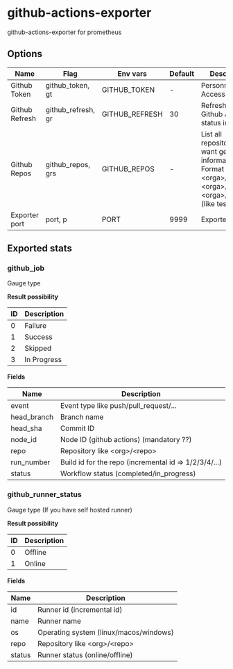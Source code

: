 # github-actions-exporter
github-actions-exporter for prometheus

## Options
| Name           | Flag               | Env vars       | Default | Description                                                                                                                |
|----------------|--------------------|----------------|---------|----------------------------------------------------------------------------------------------------------------------------|
| Github Token   | github_token, gt   | GITHUB_TOKEN   | -       | Personnal Access Token                                                                                                     |
| Github Refresh | github_refresh, gr | GITHUB_REFRESH | 30      | Refresh time Github Actions status in sec                                                                                  |
| Github Repos   | github_repos, grs  | GITHUB_REPOS   | -       | List all repositories you want get informations. Format \<orga>/\<repo>,\<orga>/\<repo2>,\<orga>/\<repo3> (like test/test) |
| Exporter port  | port, p            | PORT           | 9999    | Exporter port                                                                                                              |

## Exported stats

### github_job
Gauge type

**Result possibility**

| ID | Description |
|----|-------------|
| 0  | Failure     |
| 1  | Success     |
| 2  | Skipped     |
| 3  | In Progress |

**Fields**

| Name        | Description                                           |
|-------------|-------------------------------------------------------|
| event       | Event type like push/pull_request/...                 |
| head_branch | Branch name                                           |
| head_sha    | Commit ID                                             |
| node_id     | Node ID (github actions) (mandatory ??)               |
| repo        | Repository like \<org>/\<repo>                        |
| run_number  | Build id for the repo (incremental id => 1/2/3/4/...) |
| status      | Workflow status (completed/in_progress)               |

### github_runner_status
Gauge type
(If you have self hosted runner)

**Result possibility**

| ID | Description |
|----|-------------|
| 0  | Offline     |
| 1  | Online      |

**Fields**

| Name   | Description                            |
|--------|----------------------------------------|
| id     | Runner id (incremental id)             |
| name   | Runner name                            |
| os     | Operating system (linux/macos/windows) |
| repo   | Repository like \<org>/\<repo>         |
| status | Runner status (online/offline)         |
